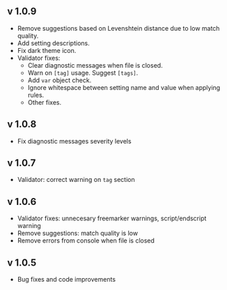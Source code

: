 ## v 1.0.9

* Remove suggestions based on Levenshtein distance due to low match quality.
* Add setting descriptions.
* Fix dark theme icon.
* Validator fixes:
  - Clear diagnostic messages when file is closed.
  - Warn on `[tag]` usage. Suggest `[tags]`.
  - Add `var` object check.
  - Ignore whitespace between setting name and value when applying rules.
  - Other fixes.

## v 1.0.8

* Fix diagnostic messages severity levels

## v 1.0.7

* Validator: correct warning on `tag` section

## v 1.0.6

* Validator fixes: unnecesary freemarker warnings, script/endscript warning
* Remove suggestions: match quality is low
* Remove errors from console when file is closed

## v 1.0.5

* Bug fixes and code improvements

